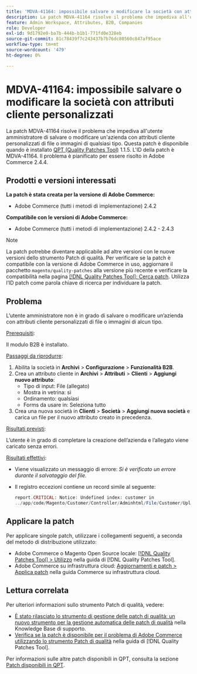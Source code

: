 ```yaml
---
title: 'MDVA-41164: impossibile salvare o modificare la società con attributi cliente personalizzati'
description: La patch MDVA-41164 risolve il problema che impediva all'utente amministratore di salvare o modificare un'azienda con attributi cliente personalizzati di file o immagini di qualsiasi tipo. Questa patch è disponibile quando è installato [Quality Patches Tool (QPT)](https://experienceleague.adobe.com/it/docs/commerce-knowledge-base/kb/announcements/commerce-announcements/magento-quality-patches-released-new-tool-to-self-serve-quality-patches) 1.1.5. L'ID della patch è MDVA-41164. Il problema è pianificato per essere risolto in Adobe Commerce 2.4.4.
feature: Admin Workspace, Attributes, B2B, Companies
role: Developer
exl-id: 9d1792e0-ba7b-444b-b1b1-771fd0e328eb
source-git-commit: 81c78439f7c243437b7b76dc80560c847af95ace
workflow-type: tm+mt
source-wordcount: '479'
ht-degree: 0%

---
```


# MDVA-41164: impossibile salvare o modificare la società con attributi cliente personalizzati

La patch MDVA-41164 risolve il problema che impediva all&#39;utente amministratore di salvare o modificare un&#39;azienda con attributi cliente personalizzati di file o immagini di qualsiasi tipo. Questa patch è disponibile quando è installato [QPT (Quality Patches Tool)](https://experienceleague.adobe.com/it/docs/commerce-knowledge-base/kb/announcements/commerce-announcements/magento-quality-patches-released-new-tool-to-self-serve-quality-patches) 1.1.5. L&#39;ID della patch è MDVA-41164. Il problema è pianificato per essere risolto in Adobe Commerce 2.4.4.

## Prodotti e versioni interessati

**La patch è stata creata per la versione di Adobe Commerce:**

* Adobe Commerce (tutti i metodi di implementazione) 2.4.2

**Compatibile con le versioni di Adobe Commerce:**

* Adobe Commerce (tutti i metodi di implementazione) 2.4.2 - 2.4.3

>[!NOTE]
>
>La patch potrebbe diventare applicabile ad altre versioni con le nuove versioni dello strumento Patch di qualità. Per verificare se la patch è compatibile con la versione di Adobe Commerce in uso, aggiornare il pacchetto `magento/quality-patches` alla versione più recente e verificare la compatibilità nella pagina [[!DNL Quality Patches Tool]: Cerca patch](https://experienceleague.adobe.com/it/docs/commerce-knowledge-base/kb/announcements/commerce-announcements/magento-quality-patches-released-new-tool-to-self-serve-quality-patches). Utilizza l’ID patch come parola chiave di ricerca per individuare la patch.

## Problema

L’utente amministratore non è in grado di salvare o modificare un’azienda con attributi cliente personalizzati di file o immagini di alcun tipo.

<u>Prerequisiti</u>:

Il modulo B2B è installato.

<u>Passaggi da riprodurre</u>:

1. Abilita la società in **Archivi** > **Configurazione** > **Funzionalità B2B**.
1. Crea un attributo cliente in **Archivi** > **Attributi** > **Clienti** > **Aggiungi nuovo attributo**:
   * Tipo di input: File (allegato)
   * Mostra in vetrina: sì
   * Ordinamento: qualsiasi
   * Forms da usare in: Seleziona tutto
1. Crea una nuova società in **Clienti** > **Società** > **Aggiungi nuova società** e carica un file per il nuovo attributo creato in precedenza.

<u>Risultati previsti</u>:

L’utente è in grado di completare la creazione dell’azienda e l’allegato viene caricato senza errori.

<u>Risultati effettivi</u>:

* Viene visualizzato un messaggio di errore: *Si è verificato un errore durante il salvataggio del file.*
* Il registro eccezioni contiene un record simile al seguente:

  ```php
  report.CRITICAL: Notice: Undefined index: customer in
  ../app/code/Magento/Customer/Controller/Adminhtml/File/Customer/Upload.php on line 69
  ```

## Applicare la patch

Per applicare singole patch, utilizzare i collegamenti seguenti, a seconda del metodo di distribuzione utilizzato:

* Adobe Commerce o Magento Open Source locale: [[!DNL Quality Patches Tool] > Utilizzo](/help/tools/quality-patches-tool/usage.md) nella guida di [!DNL Quality Patches Tool].
* Adobe Commerce su infrastruttura cloud: [Aggiornamenti e patch > Applica patch](https://experienceleague.adobe.com/docs/commerce-cloud-service/user-guide/develop/upgrade/apply-patches.html?lang=it) nella guida Commerce su infrastruttura cloud.

## Lettura correlata

Per ulteriori informazioni sullo strumento Patch di qualità, vedere:

* [È stato rilasciato lo strumento di gestione delle patch di qualità: un nuovo strumento per la gestione automatica delle patch di qualità](https://experienceleague.adobe.com/it/docs/commerce-knowledge-base/kb/announcements/commerce-announcements/magento-quality-patches-released-new-tool-to-self-serve-quality-patches) nella Knowledge Base di supporto.
* [Verifica se la patch è disponibile per il problema di Adobe Commerce utilizzando lo strumento Patch di qualità](/help/tools/quality-patches-tool/patches-available-in-qpt/check-patch-for-magento-issue-with-magento-quality-patches.md) nella guida di [!DNL Quality Patches Tool].

Per informazioni sulle altre patch disponibili in QPT, consulta la sezione [Patch disponibili in QPT](https://support.magento.com/hc/en-us/sections/360010506631-Patches-available-in-MQP-tool-).

